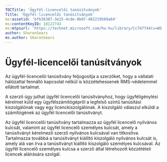 ```yaml
---
TOCTitle: 'Ügyfél-licencelői tanúsítványok'
Title: 'Ügyfél-licencelői tanúsítványok'
ms:assetid: 'bfb36387-3e15-4cde-8b8f-482219569a64'
ms:contentKeyID: 18122743
ms:mtpsurl: 'https://technet.microsoft.com/hu-hu/library/Cc747744(v=WS.10)'
author: SharonSears
ms.author: SharonSears
---
```


Ügyfél-licencelői tanúsítványok
===============================

Az ügyfél-licencelői tanúsítvány feljogosítja a szerzőket, hogy a vállalati hálózattal fennálló kapcsolat nélkül is közzétehessenek RMS-védelemmel ellátott tartalmat.

A szerző úgy juthat ügyfél licencelői tanúsítványhoz, hogy ügyféligénylési kérelmet küld egy ügyfélszámítógépről a legfelső szintű tanúsítási kiszolgálónak vagy egy licenckiszolgálónak. A kiszolgáló válaszul elküldi a számítógének az ügyfél licencelői tanúsítványt.

Az ügyfél licencelői tanúsítvány tartalmazza az ügyfél licencelő nyilvános kulcsát, valamint az ügyfél licencelő személyes kulcsát, amely a tanúsítványt kérelmező szerző nyilvános kulcsával van titkosítva. Tartalmazza továbbá a tanúsítványt kiállító kiszolgáló nyilvános kulcsát is, amely alá van írva a tanúsítványt kiállító kiszolgáló személyes kulcsával. Az ügyfél licencelő személyes kulcsa a szerző által létrehozott közzétételi licencek aláírására szolgál.
